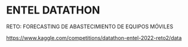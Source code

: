 # ENTEL DATATHON<br>

RETO: FORECASTING DE ABASTECIMIENTO DE EQUIPOS MÓVILES <br>

https://www.kaggle.com/competitions/datathon-entel-2022-reto2/data
